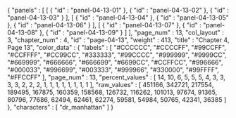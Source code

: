 {
  "panels" : [
    [
      {
        "id" : "panel-04-13-01"
      },
      {
        "id" : "panel-04-13-02"
      },
      {
        "id" : "panel-04-13-03"
      }
    ],
    [
      {
        "id" : "panel-04-13-04"
      },
      {
        "id" : "panel-04-13-05"
      },
      {
        "id" : "panel-04-13-06"
      }
    ],
    [
      {
        "id" : "panel-04-13-07"
      },
      {
        "id" : "panel-04-13-08"
      },
      {
        "id" : "panel-04-13-09"
      }
    ]
  ],
  "page_num" : 13,
  "col_layout" : 3,
  "chapter_num" : 4,
  "id" : "page-04-13",
  "weight" : 413,
  "title" : "Chapter 4, Page 13",
  "color_data" : {
    "labels" : [
      "#CCCCCC",
      "#CCCCFF",
      "#99CCFF",
      "#CCFFFF",
      "#CC99CC",
      "#333333",
      "#99CCCC",
      "#999999",
      "#9999CC",
      "#669999",
      "#666666",
      "#666699",
      "#6699CC",
      "#CCFFCC",
      "#996666",
      "#000033",
      "#996699",
      "#003333",
      "#999966",
      "#330000",
      "#99FFFF",
      "#FFCCFF"
    ],
    "page_num" : 13,
    "percent_values" : [
      14,
      10,
      6,
      5,
      5,
      5,
      4,
      3,
      3,
      3,
      3,
      2,
      2,
      2,
      1,
      1,
      1,
      1,
      1,
      1,
      1,
      1
    ],
    "raw_values" : [
      451166,
      342721,
      217554,
      189495,
      167875,
      160359,
      158568,
      126732,
      116262,
      101013,
      97674,
      91365,
      80796,
      77686,
      62494,
      62461,
      62274,
      59581,
      54984,
      50765,
      42341,
      36385
    ]
  },
  "characters" : [
    "dr_manhattan"
  ]
}
